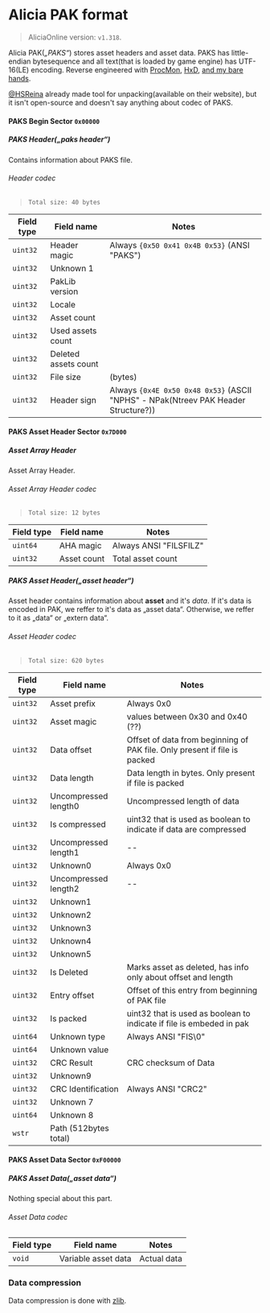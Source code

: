 
# Alicia PAK format

> AliciaOnline version: `v1.318`. 


Alicia PAK(*„PAKS“*) stores asset headers and asset data. PAKS has little-endian bytesequence and all text(that is loaded by game engine) has UTF-16(LE) encoding. Reverse engineered with [ProcMon](https://docs.microsoft.com/en-us/sysuint32ernals/downloads/procmon), [HxD](https://mh-nexus.de/en/hxd/), [and my bare hands](https://github.com/rgnter/alicia_modwork/tree/master/source).

[@HSReina](https://github.com/hsreina) already made tool for unpacking(available on their website), but it isn't open-source and doesn't say anything about codec of PAKS. 

#### PAKS Begin Sector `0x00000`
##### PAKS Header(*„paks header“*)
Contains information about PAKS file.
###### Header codec
> `Total size: 40 bytes`

| Field type | Field name              | Notes   |
| ---------- | ----------------------- | ------- |
| `uint32`      | Header magic         | Always `{0x50 0x41 0x4B 0x53}` (ANSI "PAKS") |
| `uint32`      | Unknown 1            | |
| `uint32`      | PakLib version       | |
| `uint32`      | Locale               | |
| `uint32`      | Asset count          | |
| `uint32`      | Used assets count    | |
| `uint32`      | Deleted assets count | |
| `uint32`      | File size            | (bytes) |
| `uint32`      | Header sign          | Always `{0x4E 0x50 0x48 0x53}` (ASCII "NPHS" - NPak(Ntreev PAK Header Structure?)) |


#### PAKS Asset Header Sector `0x7D000`
##### Asset Array Header
Asset Array Header.
###### Asset Array Header codec
> `Total size: 12 bytes`

| Field type | Field name              | Notes      |
| ---------- | ----------------------- | -------    |
| `uint64`   | AHA magic               | Always ANSI "FILSFILZ" | 
| `uint32`   | Asset count             | Total asset count |


##### PAKS Asset Header(*„asset header“*)
Asset header contains information about **asset** and it's *data*. If it's data is encoded in PAK, we reffer to it's data as „asset data“. Otherwise, we reffer to it as „data“ or „extern data“.


###### Asset Header codec
> `Total size: 620 bytes`

| Field type | Field name              | Notes      |
| ---------- | ----------------------- | -------    |
| `uint32`      | Asset prefix            | Always 0x0 | 
| `uint32`      | Asset magic             | values between 0x30 and 0x40 (??) |
| `uint32`      | Data offset             | Offset of data from beginning of PAK file. Only present if file is packed |
| `uint32`      | Data length             | Data length in bytes. Only present if file is packed |
| `uint32`      | Uncompressed length0    | Uncompressed length of data |
| `uint32`      | Is compressed           | uint32 that is used as boolean to indicate if data are compressed |
| `uint32`      | Uncompressed length1    | -- |
| `uint32`      | Unknown0                | Always 0x0 |
| `uint32`      | Uncompressed length2    | -- |
| `uint32`      | Unknown1                | |
| `uint32`      | Unknown2                | |
| `uint32`      | Unknown3                | |
| `uint32`      | Unknown4                | |
| `uint32`      | Unknown5                | |
| `uint32`      | Is Deleted              | Marks asset as deleted, has info only about offset and length|
| `uint32`      | Entry offset            | Offset of this entry from beginning of PAK file|
| `uint32`      | Is packed               | uint32 that is used as boolean to indicate if file is embeded in pak |
| `uint64`      | Unknown type            | Always ANSI "FIS\0"|
| `uint64`      | Unknown value           | |
| `uint32`      | CRC Result              | CRC checksum of Data |
| `uint32`      | Unknown9                | |
| `uint32`      | CRC Identification      | Always ANSI "CRC2"|
| `uint32`      | Unknown 7               | |
| `uint64`      | Unknown 8               | |
| `wstr`        | Path (512bytes total)   | |

#### PAKS Asset Data Sector `0xF00000`
##### PAKS Asset Data(*„asset data“*)
Nothing special about this part.
###### Asset Data codec

| Field type | Field name              | Notes   |
| ---------- | ----------------------- | ------- |
| `void`     | Variable asset data     | Actual data | 

### Data compression
Data compression is done with [zlib](https://zlib.net/).
